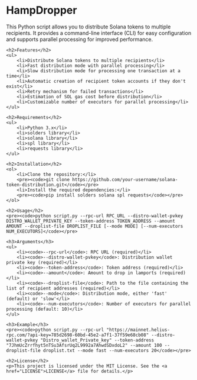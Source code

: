 <!DOCTYPE html>
<html lang="en">
<head>
    <meta charset="UTF-8">
    <meta name="viewport" content="width=device-width, initial-scale=1.0">
    <title>Solana Token Distribution</title>
</head>
<body>
    <h1>HampDropper</h1>
    <p>This Python script allows you to distribute Solana tokens to multiple recipients. It provides a command-line interface (CLI) for easy configuration and supports parallel processing for improved performance.</p>
    
    <h2>Features</h2>
    <ul>
        <li>Distribute Solana tokens to multiple recipients</li>
        <li>Fast distribution mode with parallel processing</li>
        <li>Slow distribution mode for processing one transaction at a time</li>
        <li>Automatic creation of recipient token accounts if they don't exist</li>
        <li>Retry mechanism for failed transactions</li>
        <li>Estimation of SOL gas cost before distribution</li>
        <li>Customizable number of executors for parallel processing</li>
    </ul>
    
    <h2>Requirements</h2>
    <ul>
        <li>Python 3.x</li>
        <li>solders library</li>
        <li>solana library</li>
        <li>spl library</li>
        <li>requests library</li>
    </ul>
    
    <h2>Installation</h2>
    <ol>
        <li>Clone the repository:</li>
        <pre><code>git clone https://github.com/your-username/solana-token-distribution.git</code></pre>
        <li>Install the required dependencies:</li>
        <pre><code>pip install solders solana spl requests</code></pre>
    </ol>
    
    <h2>Usage</h2>
    <pre><code>python script.py --rpc-url RPC_URL --distro-wallet-pvkey DISTRO_WALLET_PRIVATE_KEY --token-address TOKEN_ADDRESS --amount AMOUNT --droplist-file DROPLIST_FILE [--mode MODE] [--num-executors NUM_EXECUTORS]</code></pre>
    
    <h3>Arguments</h3>
    <ul>
        <li><code>--rpc-url</code>: RPC URL (required)</li>
        <li><code>--distro-wallet-pvkey</code>: Distribution wallet private key (required)</li>
        <li><code>--token-address</code>: Token address (required)</li>
        <li><code>--amount</code>: Amount to drop in lamports (required)</li>
        <li><code>--droplist-file</code>: Path to the file containing the list of recipient addresses (required)</li>
        <li><code>--mode</code>: Distribution mode, either 'fast' (default) or 'slow'</li>
        <li><code>--num-executors</code>: Number of executors for parallel processing (default: 10)</li>
    </ul>
    
    <h3>Example</h3>
    <pre><code>python script.py --rpc-url "https://mainnet.helius-rpc.com/?api-key=785d2698-60bd-45e2-a7f1-37f59e68cb08" --distro-wallet-pvkey "Distro_wallet_Private_key" --token-address "7JhmUcZrrfhyt5nTSu3AfsrUq2L9992a7AhwdSDxdoL2" --amount 100 --droplist-file droplist.txt --mode fast --num-executors 20</code></pre>
    
    <h2>License</h2>
    <p>This project is licensed under the MIT License. See the <a href="LICENSE">LICENSE</a> file for details.</p>
</body>
</html>
